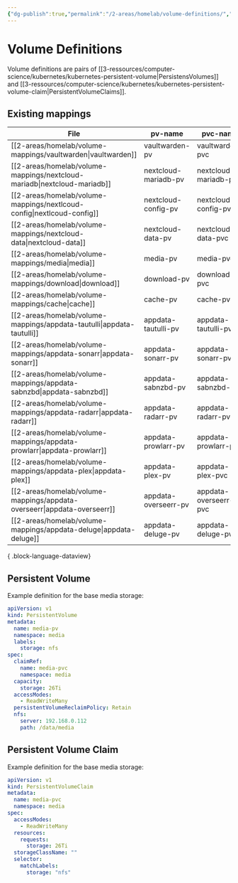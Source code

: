```yaml
---
{"dg-publish":true,"permalink":"/2-areas/homelab/volume-definitions/","tags":["jarvis/media"],"created":"","updated":""}
---
```


# Volume Definitions
Volume definitions are pairs of [[3-ressources/computer-science/kubernetes/kubernetes-persistent-volume\|PersistensVolumes]] and [[3-ressources/computer-science/kubernetes/kubernetes-persistent-volume-claim\|PersistentVolumeClaims]].

## Existing mappings
| File                                                                        | pv-name              | pvc-name              | capacity | path                    | server        |
| --------------------------------------------------------------------------- | -------------------- | --------------------- | -------- | ----------------------- | ------------- |
| [[2-areas/homelab/volume-mappings/vaultwarden\|vaultwarden]]             | vaultwarden-pv       | vaultwarden-pvc       | 64Gi     | /data/vaultwarden       | 192.168.0.112 |
| [[2-areas/homelab/volume-mappings/nextcloud-mariadb\|nextcloud-mariadb]] | nextcloud-mariadb-pv | nextcloud-mariadb-pvc | 128Gi    | /data/nextcloud-mariadb | 192.168.0.112 |
| [[2-areas/homelab/volume-mappings/nextlcoud-config\|nextlcoud-config]]   | nextcloud-config-pv  | nextcloud-config-pvc  | 256Gi    | /data/nextcloud-config  | 192.168.0.112 |
| [[2-areas/homelab/volume-mappings/nextcloud-data\|nextcloud-data]]       | nextcloud-data-pv    | nextcloud-data-pvc    | 1Ti      | /data/nextcloud-data    | 192.168.0.112 |
| [[2-areas/homelab/volume-mappings/media\|media]]                         | media-pv             | media-pvc             | 26Ti     | /data/media             | 192.168.0.112 |
| [[2-areas/homelab/volume-mappings/download\|download]]                   | download-pv          | download-pvc          | 2Ti      | /data/download          | 192.168.0.112 |
| [[2-areas/homelab/volume-mappings/cache\|cache]]                         | cache-pv             | cache-pvc             | 1Ti      | /data/cache             | 192.168.0.112 |
| [[2-areas/homelab/volume-mappings/appdata-tautulli\|appdata-tautulli]]   | appdata-tautulli-pv  | appdata-tautulli-pvc  | 128Gi    | /data/appdata/tautulli  | 192.168.0.112 |
| [[2-areas/homelab/volume-mappings/appdata-sonarr\|appdata-sonarr]]       | appdata-sonarr-pv    | appdata-sonarr-pvc    | 100Gi    | /data/appdata/sonarr    | 192.168.0.112 |
| [[2-areas/homelab/volume-mappings/appdata-sabnzbd\|appdata-sabnzbd]]     | appdata-sabnzbd-pv   | appdata-sabnzbd-pvc   | 100Gi    | /data/appdata/sabnzbd   | 192.168.0.112 |
| [[2-areas/homelab/volume-mappings/appdata-radarr\|appdata-radarr]]       | appdata-radarr-pv    | appdata-radarr-pvc    | 100Gi    | /data/appdata/radarr    | 192.168.0.112 |
| [[2-areas/homelab/volume-mappings/appdata-prowlarr\|appdata-prowlarr]]   | appdata-prowlarr-pv  | appdata-prowlarr-pvc  | 100Gi    | /data/appdata/prowlarr  | 192.168.0.112 |
| [[2-areas/homelab/volume-mappings/appdata-plex\|appdata-plex]]           | appdata-plex-pv      | appdata-plex-pvc      | 200Gi    | /data/appdata/plex      | 192.168.0.112 |
| [[2-areas/homelab/volume-mappings/appdata-overseerr\|appdata-overseerr]] | appdata-overseerr-pv | appdata-overseerr-pvc | 100Gi    | /data/appdata/overseerr | 192.168.0.112 |
| [[2-areas/homelab/volume-mappings/appdata-deluge\|appdata-deluge]]       | appdata-deluge-pv    | appdata-deluge-pvc    | 100Gi    | /data/appdata/deluge    | 192.168.0.112 |

{ .block-language-dataview}

## Persistent Volume
Example definition for the base media storage:
```yml
apiVersion: v1
kind: PersistentVolume
metadata:
  name: media-pv
  namespace: media
  labels:
    storage: nfs
spec:
  claimRef:
    name: media-pvc
    namespace: media
  capacity:
    storage: 26Ti
  accessModes:
    - ReadWriteMany
  persistentVolumeReclaimPolicy: Retain
  nfs:
    server: 192.168.0.112
    path: /data/media
```
## Persistent Volume Claim
Example definition for the base media storage:
```yml
apiVersion: v1
kind: PersistentVolumeClaim
metadata:
  name: media-pvc
  namespace: media
spec:
  accessModes:
    - ReadWriteMany
  resources:
    requests:
      storage: 26Ti
  storageClassName: ""
  selector:
    matchLabels:
      storage: "nfs"
```
